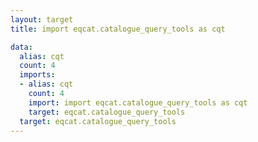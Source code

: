 ```yaml
---
layout: target
title: import eqcat.catalogue_query_tools as cqt

data:
  alias: cqt
  count: 4
  imports:
  - alias: cqt
    count: 4
    import: import eqcat.catalogue_query_tools as cqt
    target: eqcat.catalogue_query_tools
  target: eqcat.catalogue_query_tools
---
```

